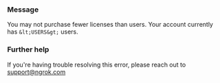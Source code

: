 
### Message
You may not purchase fewer licenses than users. Your account currently has `&lt;USERS&gt;` users.

### Further help
If you're having trouble resolving this error, please reach out to [support@ngrok.com](mailto:support@ngrok.com?subject=Help%20with%20ERR_NGROK_1012)

